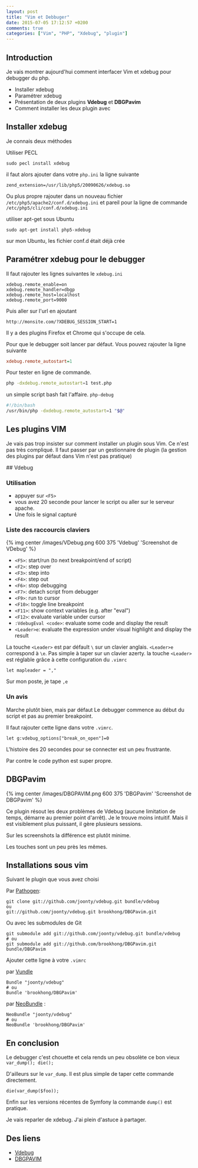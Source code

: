 ```yaml
---
layout: post
title: "Vim et Debbuger"
date: 2015-07-05 17:12:57 +0200
comments: true
categories: ["Vim", "PHP", "Xdebug", "plugin"] 
---
```


## Introduction

Je vais montrer aujourd'hui comment interfacer Vim et xdebug pour debugger du php.

* Installer xdebug
* Paramétrer xdebug
* Présentation de deux plugins **Vdebug** et **DBGPavim**
* Comment installer les deux plugin avec 

<!--more-->

## Installer xdebug

Je connais deux méthodes

Utiliser PECL

```
sudo pecl install xdebug
```
il faut alors ajouter dans votre `php.ini` la ligne suivante

```
zend_extension=/usr/lib/php5/20090626/xdebug.so
``` 

Ou plus propre rajouter dans un nouveau fichier  `/etc/php5/apache2/conf.d/xdebug.ini` et pareil pour la ligne de commande `/etc/php5/cli/conf.d/xdebug.ini`

utiliser apt-get sous Ubuntu
```
sudo apt-get install php5-xdebug
```
sur mon Ubuntu, les fichier conf.d était déjà crée

## Paramétrer xdebug pour le debugger

Il faut rajouter les lignes suivantes le `xdebug.ini`

```
xdebug.remote_enable=on
xdebug.remote_handler=dbgp
xdebug.remote_host=localhost
xdebug.remote_port=9000
```

Puis aller sur l'url en ajoutant
```
http://monsite.com/?XDEBUG_SESSION_START=1
```
Il y a des plugins Firefox et Chrome qui s'occupe de cela.

Pour que le debugger soit lancer par défaut. Vous pouvez rajouter la ligne suivante

``` ini
xdebug.remote_autostart=1
```

Pour tester en ligne de commande.

``` sh
php -dxdebug.remote_autostart=1 test.php
```

un simple script bash fait l'affaire. `php-debug`

``` sh
#!/bin/bash
/usr/bin/php -dxdebug.remote_autostart=1 "$@"

```

## Les plugins VIM 

Je vais pas trop insister sur comment installer un plugin sous Vim. Ce n'est pas très compliqué. Il faut passer par un gestionnaire de plugin (la gestion des plugins par défaut dans Vim n'est pas pratique)

## Vdebug
### Utilisation

 * appuyer sur `<F5>`
 * vous avez 20 seconde pour lancer le script ou aller sur le serveur apache.
 * Une fois le signal capturé

### Liste des raccourcis claviers

{% img center /images/VDebug.png 600 375 'Vdebug' 'Screenshot de VDebug' %}

 * `<F5>`: start/run (to next breakpoint/end of script)
 * `<F2>`: step over
 * `<F3>`: step into
 * `<F4>`: step out
 * `<F6>`: stop debugging
 * `<F7>`: detach script from debugger
 * `<F9>`: run to cursor
 * `<F10>`: toggle line breakpoint
 * `<F11>`: show context variables (e.g. after "eval")
 * `<F12>`: evaluate variable under cursor
 * `:VdebugEval <code>`: evaluate some code and display the result
 * `<Leader>e`: evaluate the expression under visual highlight and display the result

La touche `<Leader>` est par défault `\` sur un clavier anglais. `<Leader>e` correspond à `\e`. Pas simple à taper sur un clavier azerty. la touche `<Leader>` est réglable grâce à cette configuration du `.vimrc`

```
let mapleader = ","
```

Sur mon poste, je tape `,e`

### Un avis

Marche plutôt bien, mais par défaut Le debugger commence au début du script et pas au premier breakpoint.

Il faut rajouter cette ligne dans votre `.vimrc`.

```
let g:vdebug_options["break_on_open"]=0
```

L'histoire des 20 secondes pour se connecter est un peu frustrante.

Par contre le code python est super propre.


## DBGPavim 

{% img center /images/DBGPAVIM.png 600 375 'DBGPavim' 'Screenshot de DBGPavim' %}

Ce plugin résout les deux problèmes de Vdebug (aucune limitation de temps, démarre au premier point d'arrêt). Je le trouve moins intuitif. Mais il est visiblement plus puissant, il gère plusieurs sessions.

Sur les screenshots la différence est plutôt minime. 

Les touches sont un peu près les mêmes.


## Installations sous vim

Suivant le plugin que vous avez choisi

Par [Pathogen](https://github.com/tpope/vim-pathogen):
```
git clone git://github.com/joonty/vdebug.git bundle/vdebug
ou 
git://github.com/joonty/vdebug.git brookhong/DBGPavim.git 
```

Ou avec les submodules de Git

```
git submodule add git://github.com/joonty/vdebug.git bundle/vdebug
# ou 
git submodule add git://github.com/brookhong/DBGPavim.git bundle/DBGPavim

```

Ajouter cette ligne à votre `.vimrc`

par [Vundle](https://github.com/gmarik/Vundle.vim)
```
Bundle "joonty/vdebug" 
# ou
Bundle 'brookhong/DBGPavim'
```

par [NeoBundle](https://github.com/Shougo/neobundle.vim) : 
```
NeoBundle "joonty/vdebug" 
# ou
NeoBundle 'brookhong/DBGPavim'
```


## En conclusion
Le debugger c'est chouette et cela rends un peu obsolète ce bon vieux `var_dump(); die();` 

D'ailleurs sur le `var_dump`. Il est plus simple de taper cette commande directement.

```
die(var_dump($foo));
```

Enfin sur les versions récentes de Symfony la commande `dump()` est pratique.

Je vais reparler de xdebug. J'ai plein d'astuce à partager.

## Des liens

* [Vdebug](https://github.com/joonty/vdebug)
* [DBGPAVIM](https://github.com/brookhong/DBGPavim)
